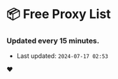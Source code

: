 # :package: Free Proxy List
### Updated every 15 minutes.

- Last updated: `2024-07-17 02:53`

:heart:
